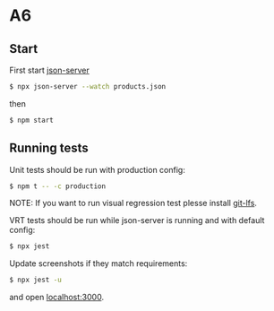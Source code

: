 # A6

## Start

First start [json-server](https://www.npmjs.com/package/json-server)

```sh
$ npx json-server --watch products.json
```

then

```sh
$ npm start
```

## Running tests

Unit tests should be run with production config:

```sh
$ npm t -- -c production
```

NOTE: If you want to run visual regression test plesse install [git-lfs](https://git-lfs.github.com/).

VRT tests should be run while json-server is running and with default config:

```sh
$ npx jest
```

Update screenshots if they match requirements:

```sh
$ npx jest -u
```

and open [localhost:3000](http://localhost:3000).
